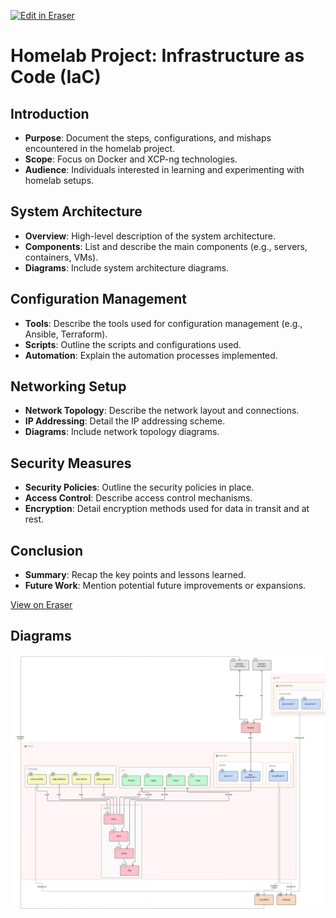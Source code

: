 <p><a target="_blank" href="https://app.eraser.io/workspace/xqxCBNEHmaBD21Hc0oek" id="edit-in-eraser-github-link"><img alt="Edit in Eraser" src="https://firebasestorage.googleapis.com/v0/b/second-petal-295822.appspot.com/o/images%2Fgithub%2FOpen%20in%20Eraser.svg?alt=media&amp;token=968381c8-a7e7-472a-8ed6-4a6626da5501"></a></p>

# Homelab Project: Infrastructure as Code (IaC)
## Introduction
- **Purpose**: Document the steps, configurations, and mishaps encountered in the homelab project.
- **Scope**: Focus on Docker and XCP-ng technologies.
- **Audience**: Individuals interested in learning and experimenting with homelab setups.
## System Architecture
- **Overview**: High-level description of the system architecture.
- **Components**: List and describe the main components (e.g., servers, containers, VMs).
- **Diagrams**: Include system architecture diagrams.
## Configuration Management
- **Tools**: Describe the tools used for configuration management (e.g., Ansible, Terraform).
- **Scripts**: Outline the scripts and configurations used.
- **Automation**: Explain the automation processes implemented.
## Networking Setup
- **Network Topology**: Describe the network layout and connections.
- **IP Addressing**: Detail the IP addressing scheme.
- **Diagrams**: Include network topology diagrams.
## Security Measures
- **Security Policies**: Outline the security policies in place.
- **Access Control**: Describe access control mechanisms.
- **Encryption**: Detail encryption methods used for data in transit and at rest.
## Conclusion
- **Summary**: Recap the key points and lessons learned.
- **Future Work**: Mention potential future improvements or expansions.










[﻿View on Eraser](https://app.eraser.io/workspace/xqxCBNEHmaBD21Hc0oek?elements=b2tIkxXMy3NYFUfUXLV2Kw) 


<!-- eraser-additional-content -->
## Diagrams
<!-- eraser-additional-files -->
<a href="/README-flowchart-1.eraserdiagram" data-element-id="dHfJsm40h_Ig4fA0y0tQw"><img src="/.eraser/xqxCBNEHmaBD21Hc0oek___X0sJn9MOhPegOp7fnl0MHqOu1LT2___---diagram----c1607dae0116835d5f3ddd5be8f29ebf.png" alt="" data-element-id="dHfJsm40h_Ig4fA0y0tQw" /></a>
<!-- end-eraser-additional-files -->
<!-- end-eraser-additional-content -->
<!--- Eraser file: https://app.eraser.io/workspace/xqxCBNEHmaBD21Hc0oek --->